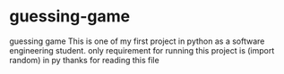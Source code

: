 # guessing-game
guessing game
  This is one of my first project in python as a software engineering student.
  only requirement for running this project is (import random) in py
  thanks for reading this file
